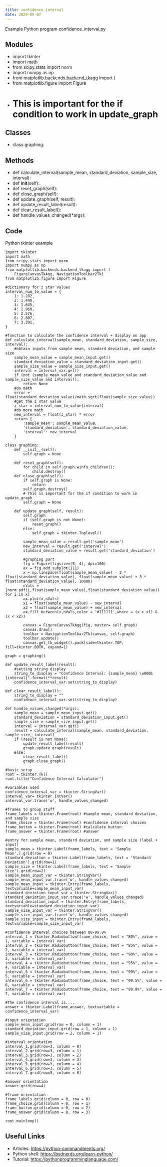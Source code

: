 ```yaml
---
title: confidence_interval
date: 2020-05-07
---
```

Example Python program confidence_interval.py

## Modules

* import tkinter
* import math
* from scipy.stats import norm
* import numpy as np
* from matplotlib.backends.backend_tkagg import (
* from matplotlib.figure import Figure
* # This is important for the if condition to work in update_graph

## Classes

* class graphing:

## Methods

* def calculate_interval(sample_mean, standard_deviation, sample_size, interval):
* def __init__(self):
* def reset_graph(self):
* def close_graph(self):
* def update_graph(self, result):
* def update_result_label(result):
* def clear_result_label():
* def handle_values_changed(*args):

## Code

Python tkinter example

    import tkinter
    import math
    from scipy.stats import norm
    import numpy as np
    from matplotlib.backends.backend_tkagg import (
        FigureCanvasTkAgg, NavigationToolbar2Tk)
    from matplotlib.figure import Figure
    
    #dictionary for z star values
    interval_num_to_value = {
        1: 1.282,
        2: 1.440,
        3: 1.645,
        4: 1.960,
        5: 2.576,
        6: 2.807,
        7: 3.291,
    }
    
    #function to calculate the confidence interval + display on app
    def calculate_interval(sample_mean, standard_deviation, sample_size, interval):
        #obtain inputs from sample mean, standard deviation, and sample size
        sample_mean_value = sample_mean_input.get()
        standard_deviation_value = standard_deviation_input.get()
        sample_size_value = sample_size_input.get()
        interval = interval_var.get()
        if (not (sample_mean_value and standard_deviation_value and sample_size_value and interval)):
            return None
        #do math
        error = float(standard_deviation_value)/math.sqrt(float(sample_size_value))
        #get the z star value
        z_star = interval_num_to_value[interval]
        #do more math
        new_interval = float(z_star) * error
        return {
            'sample_mean': sample_mean_value,
            'standard_deviation': standard_deviation_value,
            'interval': new_interval
        }
    
    class graphing:
        def __init__(self):
            self.graph = None
    
        def reset_graph(self):
            for child in self.graph.winfo_children():
                child.destroy()
        def close_graph(self):
            if self.graph is None:
                return
            self.graph.destroy()
            # This is important for the if condition to work in update_graph
            self.graph = None
    
        def update_graph(self, result):
            self.graph
            if (self.graph is not None):
                reset_graph()
            else:
                self.graph = tkinter.Toplevel()
    
            sample_mean_value = result.get('sample_mean')
            new_interval = result.get('interval')
            standard_deviation_value = result.get('standard_deviation')
    
            #graphing part
            fig = Figure(figsize=(5, 4), dpi=100)
            ax = fig.add_subplot(111)
            x = np.linspace(float(sample_mean_value) - 3 * float(standard_deviation_value), float(sample_mean_value) + 3 * float(standard_deviation_value), 10000)
            nVals = [norm.pdf(i,float(sample_mean_value),float(standard_deviation_value)) for i in x]
            ax.plot(x,nVals)
            x1 = float(sample_mean_value) - new_interval
            x2 = float(sample_mean_value) + new_interval
            ax.fill_between(x,nVals,color = '#111111',where = (x > x1) & (x < x2))
    
            canvas = FigureCanvasTkAgg(fig, master= self.graph)
            canvas.draw()
            toolbar = NavigationToolbar2Tk(canvas, self.graph)
            toolbar.update()
            canvas.get_tk_widget().pack(side=tkinter.TOP, fill=tkinter.BOTH, expand=1)
    
    graph = graphing()
    
    def update_result_label(result):
        #setting string display
        string_to_display = "Confidence Interval: {sample_mean} \u00B1 {interval}".format(**result)
        confidence_interval_var.set(string_to_display)
    
    def clear_result_label():
        string_to_display = ""
        confidence_interval_var.set(string_to_display)
    
    def handle_values_changed(*args):
        sample_mean = sample_mean_input.get()
        standard_deviation = standard_deviation_input.get()
        sample_size = sample_size_input.get()
        interval = interval_var.get()
        result = calculate_interval(sample_mean, standard_deviation, sample_size, interval)
        if (result is not None):
            update_result_label(result)
            graph.update_graph(result)
        else:
            clear_result_label()
            graph.close_graph()
    
    #basic setup
    root = tkinter.Tk()
    root.title("Confidence Interval Calculator")
    
    #variables used
    confidence_interval_var = tkinter.StringVar()
    interval_var= tkinter.IntVar()
    interval_var.trace('w', handle_values_changed)
    
    #frames to group stuff
    frame_labels = tkinter.Frame(root) #sample mean, standard deviation, and sample size
    frame_choice = tkinter.Frame(root) #confidence interval choices
    frame_button = tkinter.Frame(root) #calculate button
    frame_answer = tkinter.Frame(root) #answer
    
    #entry for sample mean, standard deviation, and sample size (label + input)
    sample_mean = tkinter.Label(frame_labels, text = 'Sample Mean',).grid(row = 0)
    standard_deviation = tkinter.Label(frame_labels, text = 'Standard Deviation').grid(row=1)
    sample_size = tkinter.Label(frame_labels, text = 'Sample Size').grid(row=2)
    sample_mean_input_var = tkinter.StringVar()
    sample_mean_input_var.trace('w', handle_values_changed)
    sample_mean_input = tkinter.Entry(frame_labels, textvariable=sample_mean_input_var)
    standard_deviation_input_var = tkinter.StringVar()
    standard_deviation_input_var.trace('w', handle_values_changed)
    standard_deviation_input = tkinter.Entry(frame_labels, textvariable=standard_deviation_input_var)
    sample_size_input_var = tkinter.StringVar()
    sample_size_input_var.trace('w', handle_values_changed)
    sample_size_input = tkinter.Entry(frame_labels, textvariable=sample_size_input_var)
    
    #confidence interval choices between 80-99.9%
    interval_1 = tkinter.Radiobutton(frame_choice, text = "80%", value = 1, variable = interval_var)
    interval_2 = tkinter.Radiobutton(frame_choice, text = "85%", value = 2, variable = interval_var)
    interval_3 = tkinter.Radiobutton(frame_choice, text = "90%", value = 3, variable = interval_var)
    interval_4 = tkinter.Radiobutton(frame_choice, text = "95%", value = 4, variable = interval_var)
    interval_5 = tkinter.Radiobutton(frame_choice, text = "99%", value = 5, variable = interval_var)
    interval_6 = tkinter.Radiobutton(frame_choice, text = "99.5%", value = 6, variable = interval_var)
    interval_7 = tkinter.Radiobutton(frame_choice, text = "99.9%", value = 7, variable = interval_var)
    
    #The confidence interval is....
    answer = tkinter.Label(frame_answer, textvariable = confidence_interval_var)
    
    #input orientation
    sample_mean_input.grid(row = 0, column = 1)
    standard_deviation_input.grid(row = 1, column = 1)
    sample_size_input.grid(row = 2, column = 1)
    
    #interval orientation
    interval_1.grid(row=3, column = 0)
    interval_2.grid(row=3, column = 1)
    interval_3.grid(row=3, column = 2)
    interval_4.grid(row=3, column = 3)
    interval_5.grid(row=3, column = 4)
    interval_6.grid(row=3, column = 5)
    interval_7.grid(row=3, column = 6)
    
    #answer orientation
    answer.grid(row=4)
    
    #frame orientation
    frame_labels.grid(column = 0, row = 0)
    frame_choice.grid(column = 0, row = 1)
    frame_button.grid(column = 0, row = 2)
    frame_answer.grid(column = 0, row = 3)
    
    root.mainloop()
    

## Useful Links

- Articles: https://python-commandments.org/
- Python shell: https://bsdnerds.org/learn-python/
- Tutorial: https://pythonprogramminglanguage.com/
